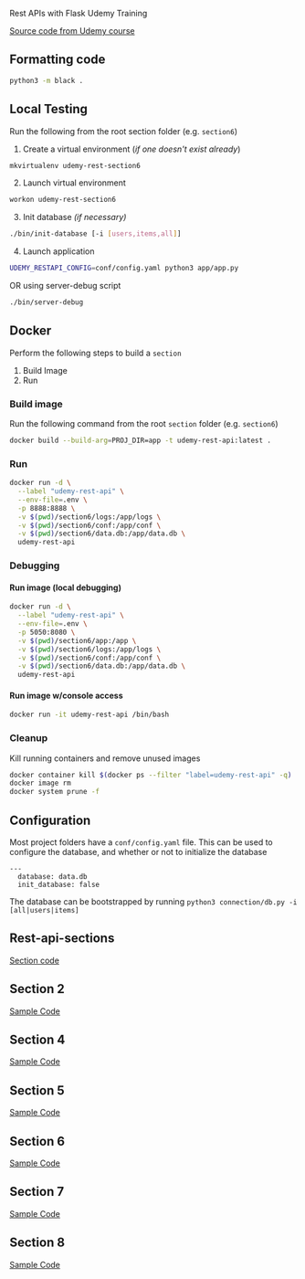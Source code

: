 Rest APIs with Flask Udemy Training

[Source code from Udemy course](https://github.com/tecladocode/python-refresher)
## Formatting code
```bash
python3 -m black .
```
## Local Testing
Run the following from the root section folder (e.g. `section6`)

1. Create a virtual environment (_if one doesn't exist already_)
```bash
mkvirtualenv udemy-rest-section6
```

2. Launch virtual environment
```bash
workon udemy-rest-section6
```

3. Init database _(if necessary)_
```bash
./bin/init-database [-i [users,items,all]]
```

4. Launch application
```bash
UDEMY_RESTAPI_CONFIG=conf/config.yaml python3 app/app.py
```
OR using server-debug script
```bash
./bin/server-debug
```
## Docker
Perform the following steps to build a `section`
1. Build Image
2. Run
### Build image
Run the following command from the root `section` folder (e.g. `section6`)
```bash
docker build --build-arg=PROJ_DIR=app -t udemy-rest-api:latest .
```
### Run
```bash
docker run -d \
  --label "udemy-rest-api" \
  --env-file=.env \
  -p 8888:8888 \
  -v $(pwd)/section6/logs:/app/logs \
  -v $(pwd)/section6/conf:/app/conf \
  -v $(pwd)/section6/data.db:/app/data.db \
  udemy-rest-api
```

### Debugging
#### Run image (local debugging)
```bash
docker run -d \
  --label "udemy-rest-api" \
  --env-file=.env \
  -p 5050:8080 \
  -v $(pwd)/section6/app:/app \
  -v $(pwd)/section6/logs:/app/logs \
  -v $(pwd)/section6/conf:/app/conf \
  -v $(pwd)/section6/data.db:/app/data.db \
  udemy-rest-api
```
#### Run image w/console access
```bash
docker run -it udemy-rest-api /bin/bash
```

### Cleanup
Kill running containers and remove unused images
```bash
docker container kill $(docker ps --filter "label=udemy-rest-api" -q)
docker image rm
docker system prune -f
```

## Configuration
Most project folders have a `conf/config.yaml` file.  This can be used to configure the database, and whether or not to initialize the database
```
---
  database: data.db
  init_database: false
```

The database can be bootstrapped by running `python3 connection/db.py -i [all|users|items]`
## 
## Rest-api-sections
[Section code](https://github.com/schoolofcode-me/rest-api-sections)

## Section 2 
[Sample Code](https://github.com/schoolofcode-me/rest-api-sections/tree/master/section2)

## Section 4
[Sample Code](https://github.com/schoolofcode-me/rest-api-sections/tree/master/section4)

## Section 5
[Sample Code](https://github.com/schoolofcode-me/rest-api-sections/tree/master/section5)

## Section 6
[Sample Code](https://github.com/schoolofcode-me/rest-api-sections/tree/master/section6)

## Section 7
[Sample Code](https://github.com/schoolofcode-me/rest-api-sections/tree/master/section7)

## Section 8
[Sample Code](https://github.com/schoolofcode-me/rest-api-sections/tree/master/section8)
